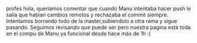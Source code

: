 profes hola, queriamos comentar que cuando Manu intentaba hacer push le salía que habian cambios remotos y rechazaba el commit siempre. Intentamos borrando todo de la master,subiendolo a otra rama y sigue pasando. Seguimos revisando que puede ser pero nuestra pagina está toda en el compu de Manu ya funcional desde hace más de 1h :(
